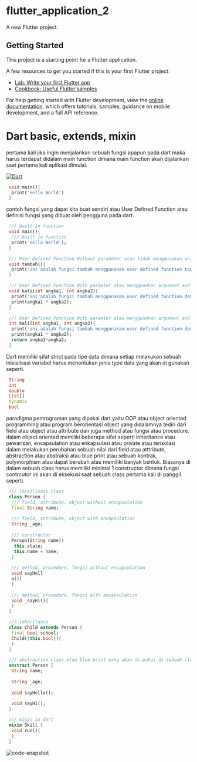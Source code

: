 # flutter_application_2

A new Flutter project.

## Getting Started

This project is a starting point for a Flutter application.

A few resources to get you started if this is your first Flutter project:

- [Lab: Write your first Flutter app](https://docs.flutter.dev/get-started/codelab)
- [Cookbook: Useful Flutter samples](https://docs.flutter.dev/cookbook)

For help getting started with Flutter development, view the
[online documentation](https://docs.flutter.dev/), which offers tutorials,
samples, guidance on mobile development, and a full API reference.

# Dart basic, extends, mixin

pertama kali jika ingin menjalankan sebuah fungsi apapun pada dart maka harus terdapat didalam main function dimana main function akan dijalankan saat pertama kali aplikasi dimulai.

[![Dart](https://img.icons8.com/color/48/000000/dart.png)](https://dart.dev/language)

```dart
 void main(){
  print('Hello World')
 }
```

contoh fungsi yang dapat kita buat sendiri atau User Defined Function atau definisi fungsi yang dibuat oleh pengguna pada dart.

```dart
 /// built in function
 void main(){
  /// built in function
  print('Hello World');
 }

 /// User Defined Function Without parameter atau tidak menggunakan argument and without return value atau tidak memiliki nilai kembalian
 void tambah(){
  print('ini adalah fungsi tambah menggunakan user defined function tanpa argument');
 }

 /// User Defined Function With paramter atau menggunakan argument and without return value atau tidak memiliki nilai kembalian
 void kali(int angka1, int angka2){
  print('ini adalah fungsi tambah menggunakan user defined function dengan argument');
  print(angka1 * angka2);
 }

 /// User Defined Function With paramter atau menggunakan argument and with return value atau memiliki nilai kembalian
 int kali(int angka1, int angka2){
  print('ini adalah fungsi tambah menggunakan user defined function dengan argument')
  print(angka1 * angka2);
  return angka1*angka2;
 }
```

Dart memiliki sifat strict pada tipe data dimana setiap melakukan sebuah inisialisasi variabel harus menentukan jenis type data yang akan di gunakan seperti.

```dart
 String
 int
 double
 List[]
 dynamic
 bool
```

paradigma pemrograman yang dipakai dart yaitu OOP atau object oriented programming atau program berorientasi object yang didalamnya tediri dari field atau object atau attribute dan juga method atau fungsi atau procedure. dalam object oriented memiliki beberapa sifat seperti inheritance atau pewarisan, encapsulation atau enkapsulasi atau private atau terisolasi dalam melakukan perubahan sebuah nilai dari field atau atttribute, abstraction atau abstraksi atau blue print atau sebuah kontrak, polymorphism atau dapat berubah atau memiliki banyak bentuk. Biasanya di dalam sebuah class harus memiliki minimal 1 constructor dimana fungsi contrcutor ini akan di eksekusi saat sebuah class pertama kali di panggil seperti.

```dart
 /// inisilisasi class
 class Person {
  /// field, attribute, object without encapsulation
  final String name;
  
  /// field, attribute, object with encapsulation
  String _age;
  
  /// constructor
  Person(String name){
   this.state;
   this.name = name;
  }
  
  /// method, procedure, fungsi without encapsulation
  void sayHell
  o(){
  }
  
  /// method, procedure, fungsi with encapsulation
  void _sayHi(){
  }
 }

 /// inheritance
 class Child extends Person {
  final bool school;
  Child({this.bool}){
  }
 }

 /// abstraction class atau blue print yang akan di pakai di sebuah class
 abstract Person {
  String name;
  
  String _age;
  
  void sayHello();
  
  void sayHi();
 }

 /// mixin in dart
 mixin Skill {
  void run(){
  }
 }
```

![code-snapshot](https://github.com/appworkspaceRM/basic-dart-flutter/assets/135511281/98f1d2ef-6623-4463-9a71-3426d7edb074)
